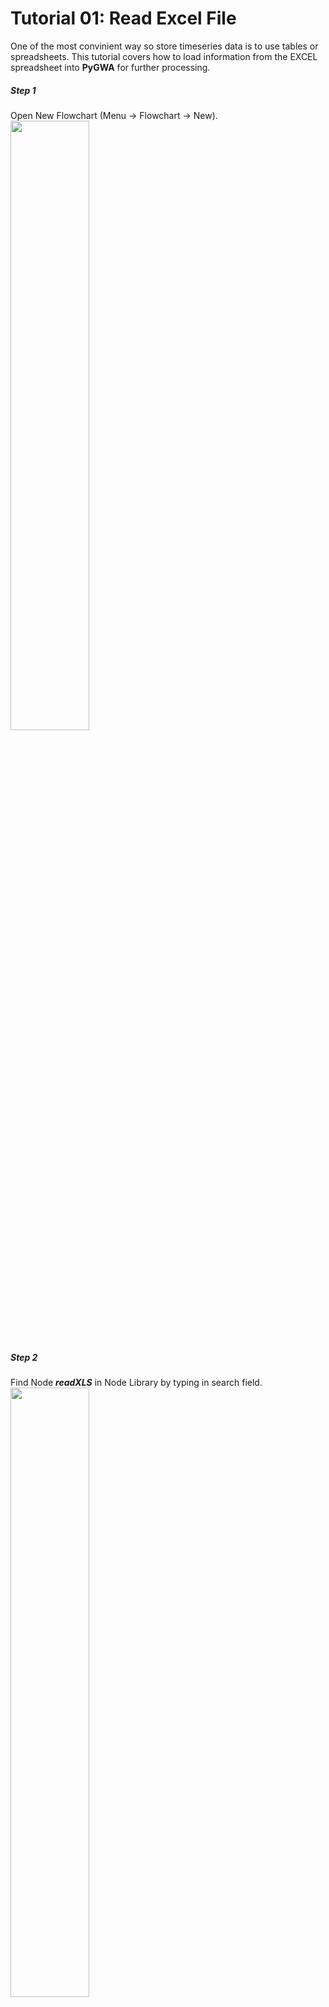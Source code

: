 # Tutorial 01: Read Excel File

One of the most convinient way so store timeseries data is to use tables or spreadsheets. This tutorial covers how to load information from the EXCEL spreadsheet into **PyGWA** for further processing.

##### Step 1
Open New Flowchart (Menu -> Flowchart -> New).
<img style="float: middle;" src="https://cloud.githubusercontent.com/assets/14345411/12705885/2849658c-c879-11e5-93f4-53c3d82c6aa0.png" width="50%"></img>

##### Step 2
Find Node ***readXLS*** in Node Library by typing in search field.
<img style="float: middle;" src="https://cloud.githubusercontent.com/assets/14345411/12705884/2848d324-c879-11e5-8f73-55081bd704f6.png" width="50%"></img>

##### Step 3
Now add the Node ***readXLS*** to the flowchart canvas by drag'n'dropping the node's name to the black area. A graphical representation of the Node should appear on canvas (you can adjust zoom level by scrolling the mouse wheel). New Node has name "readXLS.0". Note that the dock-widget *Node Controls* (bottom-left part of the window) now shows the name of the selected node (newly created nodes are automatically selected) and UI-controls of the "readXLS.0".
<img style="float: middle;" src="https://cloud.githubusercontent.com/assets/14345411/12705886/284bb698-c879-11e5-9294-cc2bea479ae0.png" width="50%"></img>

##### Step 4
Now select the file to load by pressing the button "Select File" in the *Node Controls* dock-widget. A pop-up selection window appears. Select the test data-file under *pygwa/examples/Tutorials/test_data.xlsx* and click "Open". The pop-up window closes.
<img style="float: middle;" src="https://cloud.githubusercontent.com/assets/14345411/12705887/284c78da-c879-11e5-8871-7f5aac4142e9.png" width="50%"></img>

##### Step 5
Now the file is selected by not yet loaded! You may adjust some parameters in UI-controls (see *readXLS Node Help*), that will affect the way the data will be loaded. Finally click "Load File" button in the Node UI-controls. This will run the script behind the scenes and inform user of the loading status. Select the node "readXLS.0" by clicking it on the canvas (the selected node is highlighted) and inspect the dock-widget *Selected Node* (bottom under the black canvas). An object of loaded data is placed in the output terminal "output" of the "readXLS.0" node. At this step the data is loaded. You may want to check what exactly has been loaded. To do so, proceed with steps 6-8.
<img style="float: middle;" src="https://cloud.githubusercontent.com/assets/14345411/12705888/28678e90-c879-11e5-9905-68a0e6272705.png" width="50%"></img>

##### Step 6
To visualize the loaded data add node ***QuickView*** the same way as described in steps 2,3. Node "QuickView.0" appears.
<img style="float: middle;" src="https://cloud.githubusercontent.com/assets/14345411/12705891/2868c99a-c879-11e5-8ef9-e87a677339a1.png" width="50%"></img>

##### Step 7
In order to pass the data from node "readXLS.0" to node "QuickView.0" connect output terminal "output" of "readXLS.0" with input terminal "in" of "QuickView.0" by dragging the line between them. Both terminals are colored with green indicating, that data flow occured without errors.
<img style="float: middle;" src="https://cloud.githubusercontent.com/assets/14345411/12705889/2867ebe2-c879-11e5-8fb2-8e02923715f2.png" width="50%"></img>

##### Step 8
Select the node "QuickView.0" and click two buttons "View Table", "View Plot" located in the UI-controls dock-widget. Two windows appear.
**NOTE:** you may select and copy data from the ***QuickView: Table View*** and then paste it into EXCEL or text-file! To do so, select cells and press Ctrl+C or open context menu by pressing right mouse button. Then you may paste your data by pressing Ctrl+V.
<img style="float: middle;" src="https://cloud.githubusercontent.com/assets/14345411/12705890/28682206-c879-11e5-9631-4d6f6db24495.png" width="50%"></img>